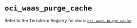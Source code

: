 # `oci_waas_purge_cache`

Refer to the Terraform Registry for docs: [`oci_waas_purge_cache`](https://registry.terraform.io/providers/oracle/oci/6.18.0/docs/resources/waas_purge_cache).
